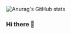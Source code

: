 ![Anurag's GitHub stats](https://github-readme-stats.vercel.app/api?username=inchangson&show_icons=true&theme=radical)
### Hi there 👋

<!--
**inchangson/inchangson** is a ✨ _special_ ✨ repository because its `README.md` (this file) appears on your GitHub profile.

Here are some ideas to get you started:

- 🔭 I’m currently working on ...
- 🌱 I’m currently learning ...
- 👯 I’m looking to collaborate on ...
- 🤔 I’m looking for help with ...
- 💬 Ask me about ...
- 📫 How to reach me: ... inchangson21@gmail.com
- 😄 Pronouns: ...
- ⚡ Fun fact: ...
-->

